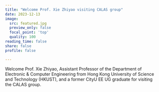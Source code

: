 ```yaml
---
title: "Welcome Prof. Xie Zhiyao visiting CALAS group"
date: 2023-12-13
image:
  src: featured.jpg
  preview_only: false
  focal_point: 'top'
  quality: 100
reading_time: false
share: false
profile: false

---
```


<!--more-->

Welcome Prof. Xie Zhiyao, Assistant Professor of the Department of Electronic & Computer Engineering from Hong Kong University of Science and Technology (HKUST), and a former CityU EE UG graduate for visiting the CALAS group.